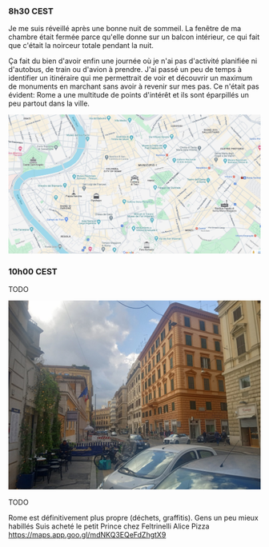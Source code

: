 ### 8h30 CEST
Je me suis réveillé après une bonne nuit de sommeil. La fenêtre de ma chambre était fermée parce qu'elle donne sur un balcon intérieur, ce qui fait que c'était la noirceur totale pendant la nuit.

Ça fait du bien d'avoir enfin une journée où je n'ai pas d'activité planifiée ni d'autobus, de train ou d'avion à prendre. J'ai passé un peu de temps à identifier un itinéraire qui me permettrait de voir et découvrir un maximum de monuments en marchant sans avoir à revenir sur mes pas. Ce n'était pas évident: Rome a une multitude de points d'intérêt et ils sont éparpillés un peu partout dans la ville.

![Rome sur Google Maps](/assets/2024/04/20240422_europe/google_maps.png)

### 10h00 CEST

TODO

![Ambassade de France sur la via Piave](/assets/2024/04/20240422_europe/via_piave.jpg)



TODO

Rome est définitivement plus propre (déchets, graffitis). Gens un peu mieux habillés
Suis acheté le petit Prince chez Feltrinelli
Alice Pizza https://maps.app.goo.gl/mdNKQ3EQeFdZhgtX9

